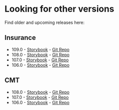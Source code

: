 # Looking for other versions

Find older and upcoming releases here:

## Insurance

- 109.0 - [Storybook](./ins-109.0) - [Git Repo](https://github.com/vlocityinc/newport-design-system/tree/ins-109.0)
- 108.0 - [Storybook](./ins-108.0) - [Git Repo](https://github.com/vlocityinc/newport-design-system/tree/ins-108.0)
- 107.0 - [Storybook](./ins-107.0) - [Git Repo](https://github.com/vlocityinc/newport-design-system/tree/ins-107.0)
- 106.0 - [Storybook](./ins-106.0) - [Git Repo](https://github.com/vlocityinc/newport-design-system/tree/ins-106.0)

## CMT

- 108.0 - [Storybook](./cmt-108.0) - [Git Repo](https://github.com/vlocityinc/newport-design-system/tree/cmt-108.0)
- 107.0 - [Storybook](./cmt-107.0) - [Git Repo](https://github.com/vlocityinc/newport-design-system/tree/cmt-107.0)
- 106.0 - [Storybook](./cmt-106.0) - [Git Repo](https://github.com/vlocityinc/newport-design-system/tree/cmt-106.0)
